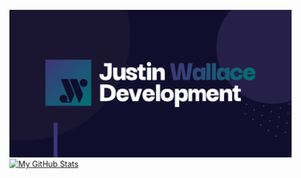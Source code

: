 ![Banner Image](/forlinkedin.png)
[![My GitHub Stats](https://github-readme-stats.vercel.app/api/?username=jpwallace22&count_private=true&hide_border=true&title_color=#ffffff&text_color=#b2bac2&icon_color=#007173&bg_color=#110e2d&border_radius=8px&showicons=true)]()
